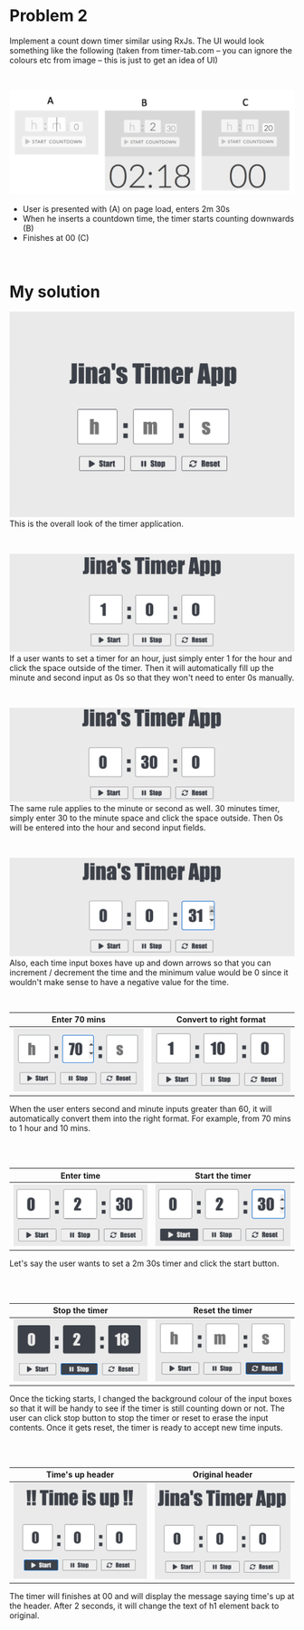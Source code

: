 # Problem 2
Implement a count down timer similar using RxJs. 
The UI would look something like the following (taken from timer-tab.com – you can ignore the colours etc from image – this
is just to get an idea of UI)

</br>

![Sketch](/images/t1.png)
- User is presented with (A) on page load, enters 2m 30s
- When he inserts a countdown time, the timer starts counting downwards (B)
- Finishes at 00 (C)

</br>

# My solution
![Sketch](/images/t2.png)
This is the overall look of the timer application.

</br>

![Sketch](/images/t3.png)
If a user wants to set a timer for an hour, just simply enter 1 for the hour and click the space outside of the timer. Then it will automatically fill up the minute and second input as 0s so that they won't need to enter 0s manually. 

</br>

![Sketch](/images/t4.png)
The same rule applies to the minute or second as well. 30 minutes timer, simply enter 30 to the minute space and click the space outside. Then 0s will be entered into the hour and second input fields. 

</br>

![Sketch](/images/t5.png)
Also, each time input boxes have up and down arrows so that you can increment / decrement the time and the minimum value would be 0 since it wouldn't make sense to have a negative value for the time.

</br>

Enter 70 mins           |  Convert to right format
:----------------------:|:-------------------------:
![Sketch](/images/t6.png)|![Sketch](/images/t7.png)

When the user enters second and minute inputs greater than 60, it will automatically convert them into the right format. For example, from 70 mins to 1 hour and 10 mins. 

</br></br>

Enter time         |  Start the timer
:----------------------:|:-------------------------:
![Sketch](/images/t8.png)|![Sketch](/images/t9.png)

Let's say the user wants to set a 2m 30s timer and click the start button.

</br></br>

Stop the timer          |  Reset the timer
:----------------------:|:-------------------------:
![Sketch](/images/t10.png)|![Sketch](/images/t11.png)

Once the ticking starts, I changed the background colour of the input boxes so that it will be handy to see if the timer is still counting down or not. The user can click stop button to stop the timer or reset to erase the input contents. Once it gets reset, the timer is ready to accept new time inputs.

</br></br>

Time's up header   |  Original header
:----------------------:|:-------------------------:
![Sketch](/images/t12.png)|![Sketch](/images/t13.png)

The timer will finishes at 00 and will display the message saying time's up at the header. After 2 seconds, it will change the text of h1 element back to original.